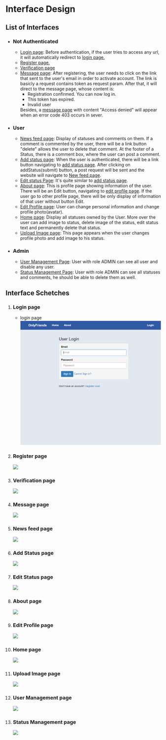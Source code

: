 <h1> Interface Design</h1>
<h2> List of Interfaces</h2>
<ul>
  <li>
    <h3>Not Authenticated</h3>
    <ul>
      <li><a href="#login">Login page</a>: Before authentication, if the user tries to access any url, it will automatically redirect to <a href="#login">login page.</a></li>
      <li><a href="#register">Register page.</a></li>
      <li><a href="#verify">Verification page</a></li>
      <li><a href="#message">Message page</a>: After registering, the user needs to click on the link that sent to the user's email in order to activate account. The link is basicly a request contains token as request param. After that, it will direct to the message page, whose content is:
        <ul>
          <li>Registration confirmed. You can now log in.</li>
          <li>This token has expired.</li>
          <li>Invalid user</li>
        </ul>
        Besides, a <a href="#message">message page</a> with content "Access denied" will appear when an error code 403 occurs in sever.
      </li>
    </ul>
  </li>
  
  <li>
    <h3>User</h3>
    <ul>
      <li>
        <a href="#feed">News feed page</a>: Display of statuses and comments on them. If a comment is commented by the user, there will be a link button "delete" allows the user to delete that comment. At the footer of a Status, there is a comment box, where the user can post a comment.
      </li>
      <li>
        <a href="#addStatus">Add status page</a>: When the user is authenticated, there will be a link button navigating to <a href="#addStatus">add status page</a>. After clicking on addStatus(submit) button, a post request will be sent and the website will navigate to <a href="#feed">New feed page</a>.
      </li>
      <li>
        <a href="#editStatus">Edit status Page</a>: It's quite similar to <a href="#addStatus">add status page</a>.
      </li>
      <li>
        <a href="#about">About page</a>: This is profile page showing information of the user. There will be an Edit button, navigating to <a href="editProfile">edit profile page</a>. If the user go to other profile page, there will be only display of information of that user without button Edit.
      </li>
      <li>
        <a href="#editProfile">Edit Profile page</a>: User can change personal information and change profile photo(avatar).
      </li>
      <li>
        <a href="#home">Home page</a>: Display all statuses owned by the User. More over the user can add image to status, delete image of the status, edit status text and permanently delete that status.
      </li>
      <li>
        <a href="#uploadImg">Upload Image page</a>: This page appears when the user changes profile photo and add image to his status.
      </li>
    </ul>  
  </li>
  
  <li>
    <h3>Admin</h3>
    <ul>
      <li>
        <a href="#userManagement">User Management Page</a>: User with role ADMIN can see all user and disable any user.
      </li>
      <li>
        <a href="#statusManagement">Status Management Page</a>: User with role ADMIN can see all statuses and comments, he should be able to delete them as well.
      </li>
    </ul>
    
  </li>
</ul>

<h2>Interface Schetches</h2>
<ol>
  <li>
    <h3 id="login">Login page</h3>
    <ul>
      <li>
        login page
        <img src="UI-sketches/login.png"/>
      </li>
    </ul>
    
  
  <li>
    <h3 id="register">Register page</h3>
    <img src="#"/>
  </li>
  
  <li>
    <h3 id="verify">Verification page</h3>
    <img src="#"/>
  </li>
  
  <li>
    <h3 id="message">Message page</h3>
    <img src="#"/>
  </li>
  
   <li>
    <h3 id="feed">News feed page</h3>
    <img src="#"/>
   </li>
  
   <li>
    <h3 id="addStatus">Add Status page</h3>
    <img src="#"/>
   </li>
  
  <li>
    <h3 id="editStatus">Edit Status page</h3>
    <img src="#"/>
  </li>
  
   <li>
    <h3 id="about">About page</h3>
    <img src="#"/>
   </li>
  
   <li>
    <h3 id="editProfile">Edit Profile page</h3>
    <img src="#"/>
   </li>
  
   <li>
    <h3 id="home">Home page</h3>
    <img src="#"/>
   </li>
  
   <li>
    <h3 id="uploadImg">Upload Image page</h3>
    <img src="#"/>
   </li>
  
  <li>
    <h3 id="userManagement"> User Management page</h3>
    <img src="#">
  </li>
  
  <li>
    <h3 id="statusManament"> Status Management page</h3>
    <img src="#">
  </li>
</ol>
